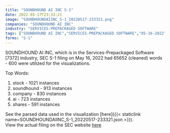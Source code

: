 ```yaml
---
title: "SOUNDHOUND AI INC S-1"
date: 2022-05-17T23:33:21
image: "SOUNDHOUNDAIINC_S-1_20220517-233321.png"
companies: "SOUNDHOUND AI INC"
industry: "SERVICES-PREPACKAGED SOFTWARE"
tags: ["SOUNDHOUND AI INC","SERVICES-PREPACKAGED SOFTWARE","05-16-2022","S-1"]
forms: "S-1"
---
```

SOUNDHOUND AI INC, which is in the Services-Prepackaged Software [7372] industry, SEC S-1 filing on May 16, 2022 had 65652 (cleaned) words - 600 were utilized for the visualizations.

Top Words:
1. stock - 1021 instances
2. soundhound - 913 instances
3. company - 830 instances
4. ai - 723 instances
5. shares - 591 instances


See the parsed data used in the visualization [here]({{< staticlink name=SOUNDHOUNDAIINC_S-1_20220517-233321.json >}}).  
View the actual filing on the SEC website [here](https://www.sec.gov/Archives/edgar/data/1840856/0001213900-22-026797.txt)